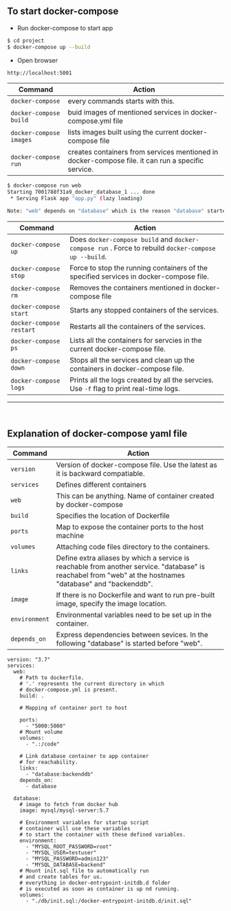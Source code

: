 ## To start docker-compose

- Run docker-compose to start app

```sh
$ cd project
$ docker-compose up --build
```

- Open browser

```sh
http://localhost:5001
```

| Command                 | Action                                                                                            |
| ----------------------- | ------------------------------------------------------------------------------------------------- |
| `docker-compose`        | every commands starts with this.                                                                  |
| `docker-compose build`  | buid images of mentioned services in docker-compose.yml file                                      |
| `docker-compose images` | lists images built using the current docker-compose file                                          |
| `docker-compose run`    | creates containers from services mentioned in docker-compose file. it can run a specific service. |

```sh
$ docker-compose run web
Starting 7001788f31a9_docker_database_1 ... done
 * Serving Flask app "app.py" (lazy loading)

Note: "web" depends on "database" which is the reason "database" started. Otherwise, "database" will not start.
```

| Command                  | Action                                                                                               |
| ------------------------ | ---------------------------------------------------------------------------------------------------- |
| `docker-compose up`      | Does `docker-compose build` and `docker-compose run` . Force to rebuild `docker-compose up --build`. |
| `docker-compose stop`    | Force to stop the running containers of the specified services in docker-compose file.               |
| `docker-compose rm`      | Removes the containers mentioned in docker-compose file                                              |
| `docker-compose start`   | Starts any stopped containers of the services.                                                       |
| `docker-compose restart` | Restarts all the containers of the services.                                                         |
| `docker-compose ps`      | Lists all the containers for servcies in the current docker-compose file.                            |
| `docker-compose down`    | Stops all the services and clean up the containers in docker-compose file.                           |
| `docker-compose logs`    | Prints all the logs created by all the servcies. Use `-f` flag to print real-time logs.              |

---

<br/>

## Explanation of docker-compose yaml file

| Command       | Action                                                                                                                                                     |
| ------------- | ---------------------------------------------------------------------------------------------------------------------------------------------------------- |
| `version`     | Version of docker-compose file. Use the latest as it is backward compatiable.                                                                              |
| `services`    | Defines different containers                                                                                                                               |
| `web`         | This can be anything. Name of container created by docker-compose                                                                                          |
| `build`       | Specifies the location of Dockerfile                                                                                                                       |
| `ports`       | Map to expose the container ports to the host machine                                                                                                      |
| `volumes`     | Attaching code files directory to the containers.                                                                                                          |
| `links`       | Define extra aliases by which a service is reachable from another service. "database" is reachabel from "web" at the hostnames "database" and "backenddb". |
| `image`       | If there is no Dockerfile and want to run pre-built image, specify the image location.                                                                     |
| `environment` | Environmental variables need to be set up in the container.                                                                                                |
| `depends_on`  | Express dependencies between sevices. In the following "database" is started before "web".                                                                 |

```docker
version: "3.7"
services:
  web:
    # Path to dockerfile.
    # '.' represents the current directory in which
    # docker-compose.yml is present.
    build: .

    # Mapping of container port to host

    ports:
      - "5000:5000"
    # Mount volume
    volumes:
      - ".:/code"

    # Link database container to app container
    # for reachability.
    links:
      - "database:backenddb"
    depends_on:
      - database

  database:
    # image to fetch from docker hub
    image: mysql/mysql-server:5.7

    # Environment variables for startup script
    # container will use these variables
    # to start the container with these defined variables.
    environment:
      - "MYSQL_ROOT_PASSWORD=root"
      - "MYSQL_USER=testuser"
      - "MYSQL_PASSWORD=admin123"
      - "MYSQL_DATABASE=backend"
    # Mount init.sql file to automatically run
    # and create tables for us.
    # everything in docker-entrypoint-initdb.d folder
    # is executed as soon as container is up nd running.
    volumes:
      - "./db/init.sql:/docker-entrypoint-initdb.d/init.sql"
```
